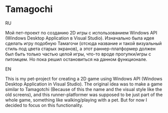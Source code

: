 # Tamagochi
RU

Мой пет-проект по созданию 2D игры с использованием Windows API (Windows Desktop Application в Visual Studio).
Изначально была идея сделать игру подобную Тамагочи (отсюда название и такой визуальный стиль под цвета старых экранов), а этот раннер-платформер должен был быть только частью целой игры, что-то вроде прогулки/игры с питомцем.
Но пока решил остановиться на данном функционале.

EN

This is my pet-project for creating a 2D game using Windows API (Windows Desktop Application in Visual Studio).
The original idea was to make a game similar to Tamagotchi (Because of this the name and the visual style like the old screens), and this runner-platformer was supposed to be just part of the whole game, something like walking/playing with a pet.
But for now I decided to focus on this functionality.
